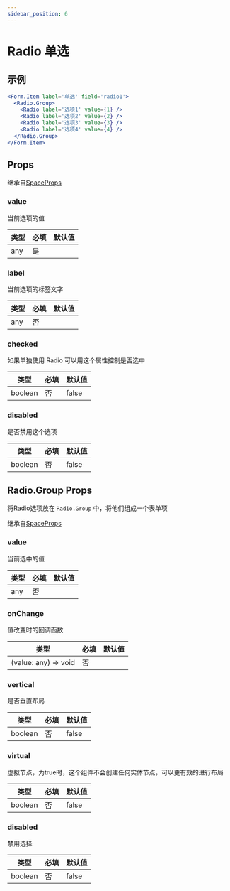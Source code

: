 ```yaml
---
sidebar_position: 6
---
```


# Radio 单选

## 示例

```jsx
<Form.Item label='单选' field='radio1'>
  <Radio.Group>
    <Radio label='选项1' value={1} />
    <Radio label='选项2' value={2} />
    <Radio label='选项3' value={3} />
    <Radio label='选项4' value={4} />
  </Radio.Group>
</Form.Item>
```

## Props

继承自[SpaceProps](../layout/Space#props)

### value

当前选项的值

| 类型 | 必填 | 默认值 |
| ---- | -------- | ------- |
| any | 是 |  |

### label

当前选项的标签文字

| 类型 | 必填 | 默认值 |
| ---- | -------- | ------- |
| any | 否 |  |

### checked

如果单独使用 Radio 可以用这个属性控制是否选中

| 类型 | 必填 | 默认值 |
| ---- | -------- | ------- |
| boolean | 否 | false |

### disabled

是否禁用这个选项

| 类型 | 必填 | 默认值 |
| ---- | -------- | ------- |
| boolean | 否 | false |

## Radio.Group Props

将Radio选项放在 `Radio.Group` 中，将他们组成一个表单项

继承自[SpaceProps](../layout/Space#props)

### value

当前选中的值

| 类型 | 必填 | 默认值 |
| ---- | -------- | ------- |
| any | 否 |  |

### onChange

值改变时的回调函数

| 类型 | 必填 | 默认值 |
| ---- | -------- | ------- |
| (value: any) => void | 否 |  |

### vertical

是否垂直布局

| 类型 | 必填 | 默认值 |
| ---- | -------- | ------- |
| boolean | 否 | false |

### virtual

虚拟节点，为true时，这个组件不会创建任何实体节点，可以更有效的进行布局

| 类型 | 必填 | 默认值 |
| ---- | -------- | ------- |
| boolean | 否 | false |

### disabled

禁用选择

| 类型 | 必填 | 默认值 |
| ---- | -------- | ------- |
| boolean | 否 | false |